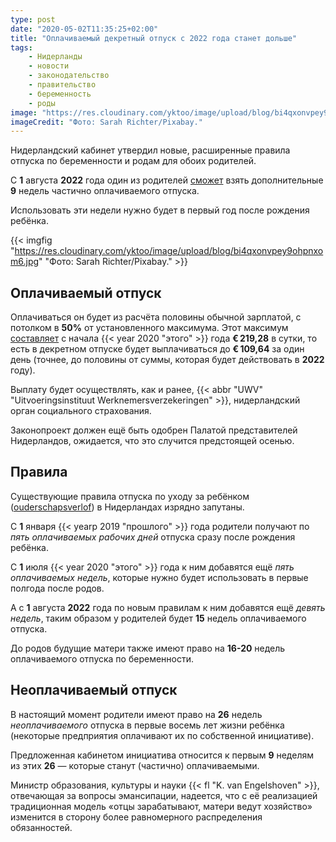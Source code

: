 ```yaml
---
type: post
date: "2020-05-02T11:35:25+02:00"
title: "Оплачиваемый декретный отпуск с 2022 года станет дольше"
tags:
    - Нидерланды
    - новости
    - законодательство
    - правительство
    - беременность
    - роды
image: "https://res.cloudinary.com/yktoo/image/upload/blog/bi4qxonvpey9ohpnxom6.jpg"
imageCredit: "Фото: Sarah Richter/Pixabay."
---
```


Нидерландский кабинет утвердил новые, расширенные правила отпуска по беременности и родам для обоих родителей.

С **1** августа **2022** года один из родителей [сможет](https://nos.nl/artikel/2332127-regeling-ouderschapsverlof-uitgebreid-vanaf-augustus-2022.html) взять дополнительные **9** недель частично оплачиваемого отпуска.

Использовать эти недели нужно будет в первый год после рождения ребёнка.

<!--more-->

{{< imgfig "https://res.cloudinary.com/yktoo/image/upload/blog/bi4qxonvpey9ohpnxom6.jpg" "Фото: Sarah Richter/Pixabay." >}}

## Оплачиваемый отпуск

Оплачиваться он будет из расчёта половины обычной зарплатой, с потолком в **50%** от установленного максимума. Этот максимум [составляет](https://www.uwv.nl/particulieren/bedragen/detail/maximumdagloon) с начала {{< year 2020 "этого" >}} года **€ 219,28** в сутки, то есть в декретном отпуске будет выплачиваться до **€ 109,64** за один день (точнее, до половины от суммы, которая будет действовать в **2022** году).

Выплату будет осуществлять, как и ранее, {{< abbr "UWV" "Uitvoeringsinstituut Werknemersverzekeringen" >}}, нидерландский орган социального страхования.

Законопроект должен ещё быть одобрен Палатой представителей Нидерландов, ожидается, что это случится предстоящей осенью.

## Правила

Существующие правила отпуска по уходу за ребёнком ([ouderschapsverlof](https://www.rijksoverheid.nl/onderwerpen/ouderschapsverlof/vraag-en-antwoord/recht-op-ouderschapsverlof)) в Нидерландах изрядно запутаны.

С **1** января {{< yearp 2019 "прошлого" >}} года родители получают по *пять оплачиваемых рабочих дней* отпуска сразу после рождения ребёнка.

С **1** июля {{< year 2020 "этого" >}} года к ним добавятся ещё *пять оплачиваемых недель*, которые нужно будет использовать в первые полгода после родов.

А с **1** августа **2022** года по новым правилам к ним добавятся ещё *девять недель*, таким образом у родителей будет **15** недель оплачиваемого отпуска.

До родов будущие матери также имеют право на **16-20** недель оплачиваемого отпуска по беременности.

## Неоплачиваемый отпуск

В настоящий момент родители имеют право на **26** недель *неоплачиваемого* отпуска в первые восемь лет жизни ребёнка (некоторые предприятия оплачивают их по собственной инициативе).

Предложенная кабинетом инициатива относится к первым **9** неделям из этих **26** — которые станут (частично) оплачиваемыми.

Министр образования, культуры и науки {{< fl "K. van Engelshoven" >}}, отвечающая за вопросы эмансипации, надеется, что с её реализацией традиционная модель «отцы зарабатывают, матери ведут хозяйство» изменится в сторону более равномерного распределения обязанностей.
